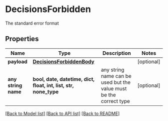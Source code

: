# DecisionsForbidden

The standard error format

## Properties
Name | Type | Description | Notes
------------ | ------------- | ------------- | -------------
**payload** | [**DecisionsForbiddenBody**](DecisionsForbiddenBody.md) |  | [optional] 
**any string name** | **bool, date, datetime, dict, float, int, list, str, none_type** | any string name can be used but the value must be the correct type | [optional]

[[Back to Model list]](../README.md#documentation-for-models) [[Back to API list]](../README.md#documentation-for-api-endpoints) [[Back to README]](../README.md)



